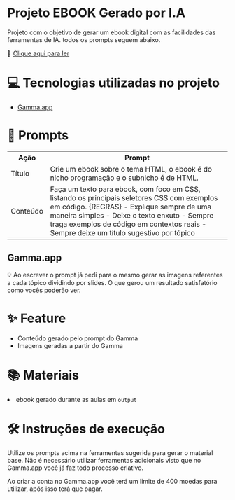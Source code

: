 # Projeto EBOOK Gerado por I.A
<p>Projeto com o objetivo de gerar um ebook digital com as facilidades das ferramentas de IA. todos os prompts seguem abaixo.</p>
📕 <a href="https://gamma.app/docs/Dominando-o-HTML-Guia-Completo-para-Iniciantes-nt0sm5ml0ztz9za" target="_blank">Clique aqui para ler</a>

# 💻 Tecnologias utilizadas no projeto
 - <a href="www.gamma.app">Gamma.app</a>

# 🧠 Prompts
<table>
  <tr>
    <th>Ação</th>
    <th>Prompt</th>
  </tr>
  <tr>
    <td>Título</td>
    <td>Crie um ebook sobre o tema HTML, o ebook é do nicho programação e o subnicho é de HTML.</td>
  </tr>
  <tr>
    <td>Conteúdo</td>
    <td>
  Faça um texto para ebook, com foco em CSS, listando os principais seletores CSS com exemplos em código.
 {REGRAS}
 - Explique sempre de uma maneira simples
 - Deixe o texto enxuto
 - Sempre traga exemplos de código em contextos reais
 - Sempre deixe um título sugestivo por tópico</td>
  </tr>
</table>
<h2>Gamma.app</h2>
<p>💡 Ao escrever o prompt já pedi para o mesmo gerar as imagens referentes a cada tópico dividindo por slides. O que gerou um resultado satisfatório como vocês poderão ver.</p>

<h1>✨ Feature</h1>
<ul>
  <li>Conteúdo gerado pelo prompt do Gamma</li>
  <li>Imagens geradas a partir do Gamma</li>
</ul>
<h1>📚 Materiais</h1>
<li>ebook gerado durante as aulas em <code>output</code></li>
<h1>🛠️ Instruções de execução</h1>
<p>Utilize os prompts acima na ferramentas sugerida para gerar o material base. Não é necessário utilizar ferramentas adicionais visto que no Gamma.app você já faz todo processo criativo.</p>
<p>Ao criar a conta no Gamma.app você terá um limite de 400 moedas para utilizar, após isso terá que pagar.</p>
